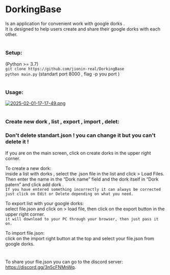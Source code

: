 # DorkingBase  
Is an application for convenient work with google dorks .  
It is designed to help users create and share their google dorks with each other.
#  
### Setup:  
(Python >= 3.7)  
`git clone https://github.com/jionin-real/DorkingBase`  
`python main.py` (standart port 8000 , flag -p you port )
#  
### Usage:  
[![2025-02-01-17-17-49.png](https://i.postimg.cc/fLvkNRvh/2025-02-01-17-17-49.png)](https://postimg.cc/ftJM7ZFH)  
#
### Create new dork , list , export , import , delet:  
### Don't delete standart.json ! you can change it but you can't delete it !
If you are on the main screen, click on create dorks in the upper right corner.  
  
To create a new dork:  
inside a list with dorks , select the .json file in the list and click > Load Files. 
Then enter the name in the “Dork name” field and the dork itself in “Dork patern” and click add dork .  
`If you have entered something incorrectly it can always be corrected just click on Edit or Delete depending on what you need.`  

To export list with your google dorks:  
select file.json and click on > load file, then click on the export button in the upper right corner.  
`it will download to your PC through your browser, then just pass it on.`  

To import file.json:  
click on the import right button at the top and select your file.json from google dorks.  
# 
To share your flie.json you can go to the discord server: https://discord.gg/3n5cFNMnWq.
